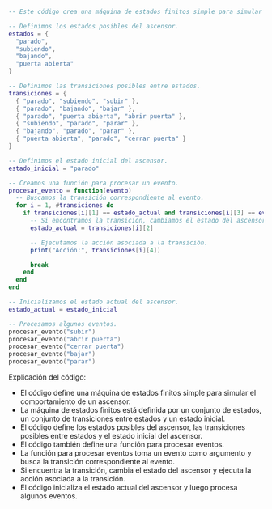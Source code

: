 ```lua
-- Este código crea una máquina de estados finitos simple para simular el comportamiento de un ascensor.

-- Definimos los estados posibles del ascensor.
estados = {
  "parado",
  "subiendo",
  "bajando",
  "puerta abierta"
}

-- Definimos las transiciones posibles entre estados.
transiciones = {
  { "parado", "subiendo", "subir" },
  { "parado", "bajando", "bajar" },
  { "parado", "puerta abierta", "abrir puerta" },
  { "subiendo", "parado", "parar" },
  { "bajando", "parado", "parar" },
  { "puerta abierta", "parado", "cerrar puerta" }
}

-- Definimos el estado inicial del ascensor.
estado_inicial = "parado"

-- Creamos una función para procesar un evento.
procesar_evento = function(evento)
  -- Buscamos la transición correspondiente al evento.
  for i = 1, #transiciones do
    if transiciones[i][1] == estado_actual and transiciones[i][3] == evento then
      -- Si encontramos la transición, cambiamos el estado del ascensor.
      estado_actual = transiciones[i][2]

      -- Ejecutamos la acción asociada a la transición.
      print("Acción:", transiciones[i][4])

      break
    end
  end
end

-- Inicializamos el estado actual del ascensor.
estado_actual = estado_inicial

-- Procesamos algunos eventos.
procesar_evento("subir")
procesar_evento("abrir puerta")
procesar_evento("cerrar puerta")
procesar_evento("bajar")
procesar_evento("parar")

```

Explicación del código:

* El código define una máquina de estados finitos simple para simular el comportamiento de un ascensor.
* La máquina de estados finitos está definida por un conjunto de estados, un conjunto de transiciones entre estados y un estado inicial.
* El código define los estados posibles del ascensor, las transiciones posibles entre estados y el estado inicial del ascensor.
* El código también define una función para procesar eventos.
* La función para procesar eventos toma un evento como argumento y busca la transición correspondiente al evento.
* Si encuentra la transición, cambia el estado del ascensor y ejecuta la acción asociada a la transición.
* El código inicializa el estado actual del ascensor y luego procesa algunos eventos.
